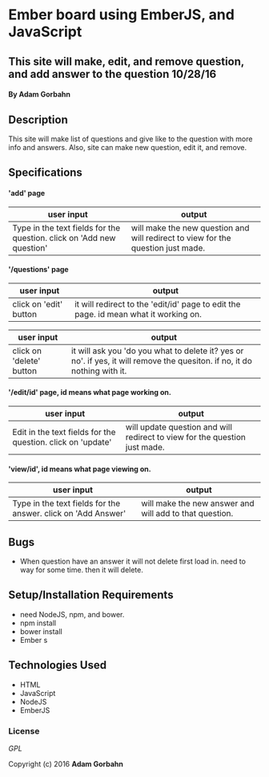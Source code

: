 # Ember board using EmberJS, and JavaScript

## This site will make, edit, and remove question, and add answer to the question  10/28/16

#### By **Adam Gorbahn**

## Description
This site will make list of questions and give like to the question with more info and answers.
Also, site can make new question, edit it, and remove.

## Specifications

#### 'add' page

user input                | output
------------------------- | -------------
Type in the text fields for the question. click on 'Add new question' | will make the new question and will redirect to view for the question just made.

#### '/questions' page

user input                | output
------------------------- | -------------
click on 'edit' button    | it will redirect to the 'edit/id' page to edit the page. id mean what it working on.

user input                | output
------------------------- | -------------
click on 'delete' button  | it will ask you 'do you what to delete it? yes or no'. if yes, it will remove the quesiton. if no, it do nothing with it.


#### '/edit/id' page, id means what page working on.

user input                | output
------------------------- | -------------
Edit in the text fields for the question. click on 'update' | will update question and will redirect to view for the question just made.

#### 'view/id', id means what page viewing on. 

user input                | output
------------------------- | -------------
Type in the text fields for the answer. click on 'Add Answer' | will make the new answer and will add to that question.

## Bugs
* When question have an answer it will not delete first load in. need to way for some time. then it will delete.

## Setup/Installation Requirements

* need NodeJS, npm, and bower.
* npm install
* bower install
* Ember s

## Technologies Used

* HTML
* JavaScript
* NodeJS
* EmberJS

### License

*GPL*

Copyright (c) 2016 **Adam Gorbahn**
